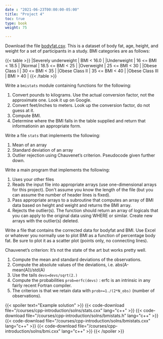 ```yaml
---
date : "2021-06-23T00:00:00-05:00"
title: "Project 4"
toc: true
type: book
weight: 75

---
```


Download the file [bodyfat.csv](/data/bodyfat.csv).  This is a dataset of body fat, age, height, and weight for a set of participants in a study. BMI categories are as follows:

{{< table >}}
|Severely underweight |  BMI < 16.0 |
|Underweight          | 16 <= BMI < 18.5 |
|Normal               | 18.5 <= BMI < 25 |
|Overweight           | 25 <= BMI < 30 |
|Obese Class I        | 30 <= BMI < 35 |
|Obese Class II       | 35 <= BMI < 40 |
|Obese Class III      | BMI > 40       |
{{< /table >}}

Write a `bmistats` module containing functions for the following:
1. Convert pounds to kilograms.  Use the actual conversion factor, not the approximate one.  Look it up on Google.
2. Convert feet/inches to meters.  Look up the conversion factor, do not guess at it.   
3. Compute BMI.
4. Determine where the BMI falls in the table supplied and return that informationin an appropriate form. 

Write a file `stats` that implements the following:
1. Mean of an array 
2. Standard deviation of an array 
3. Outlier rejection using Chauvenet’s criterion.  Pseudocode given further down.

Write a main program that implements the following:
1. Uses your other files
2. Reads the input file into appropriate arrays (use one-dimensional arrays for this project).  Don't assume you know the length of the file (but you can assume the number of header lines is fixed).  
3. Pass appropriate arrays to a subroutine that computes an array of BMI data based on height and weight and returns the BMI array.
4. Rejects the outlier(s).  The function should return an array of logicals that you can apply to the original data using WHERE or similar.  Create new arrays with the outlier(s) deleted. 

Write a file that contains the corrected data for bodyfat and BMI.  Use Excel or whatever you normally use to plot BMI as a function of percentage body fat. 
Be sure to plot it as a scatter plot (points only, no connecting lines).  

Chauvenet’s criterion: It’s not the state of the art but works pretty well.
1. Compute the mean and standard deviations of the observations.
2. Compute the absolute values of the deviations, i.e. abs(A-mean(A))/std(A)
3. Use the tails `devs=devs/sqrt(2.)`
4. Compute the probabilities `prob=erfc(devs)` : erfc is an intrinsic in any fairly recent Fortran compiler.  
5. The criterion is that we retain data with `prob>=1./(2*N_obs)` (number of observations).

{{< spoiler text="Example solution" >}}
{{< code-download file="/courses/cpp-introduction/solns/stats.cxx" lang="c++" >}}
{{< code-download file="/courses/cpp-introduction/solns/bmistats.h" lang="c++" >}}
{{< code-download file="/courses/cpp-introduction/solns/bmistats.cxx" lang="c++" >}}
{{< code-download file="/courses/cpp-introduction/solns/bmi.cxx" lang="c++" >}}
{{< /spoiler >}}
